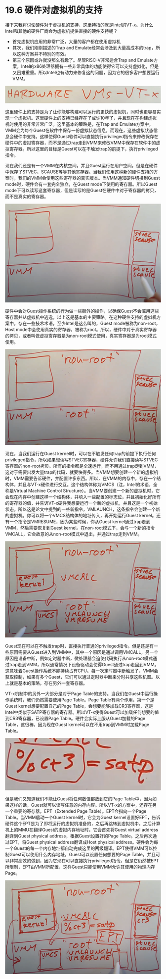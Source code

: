 # 19.6 硬件对虚拟机的支持

接下来我将讨论硬件对于虚拟机的支持，这里特指的就是Intel的VT-x。为什么Intel和其他的硬件厂商会为虚拟机提供直接的硬件支持呢？

* 首先虚拟机应用的非常广泛，大量的客户都在使用虚拟机
* 其次，我们刚刚描述的Trap and Emulate经常会涉及到大量高成本的trap，所以这种方案并不特别的有效。
* 第三个原因或许就没那么有趣了。尽管RISC-V非常适合Trap and Emulate方案，Intel的x86处理器拥有一些非常具体的功能使得它可以支持虚拟化，但是又困难重重。所以Intel也有动力来修复这的问题，因为它的很多客户想要运行VMM。

![](../.gitbook/assets/image%20%28741%29.png)

这里硬件上的支持是为了让你能够构建可以运行的更快的虚拟机，同时也更容易实现一个虚拟机。这里硬件上的支持已经存在了或许10年了，并且现在在构建虚拟机时使用的非常非常广泛。这里基本的策略是，在Trap and Emulate方案中，VMM会为每个Guest在软件中保存一份虚拟状态信息，而现在，这些虚拟状态信息会硬件中支持。这样使得Guest软件可以直接执行privileged指令来修改保存在硬件中的虚拟寄存器，而不是通过trap走到VMM来修改VMM中保存在软件中的虚拟寄存器。所以这里的目标是Guest可以在不触发trap的前提下，执行privileged指令。

现在我们还是有一个VMM在内核空间，并且Guest运行在用户空间，但是在硬件中保存了STVEC，SCAUSE等等其他寄存器。当我们使用这种新的硬件支持的方案时，我们的VMM会使用这些寄存器的真实版本。当VMM通知硬件切换到Guest mode时，硬件会有一套完全独立，在Guest mode下使用的寄存器。所以Guest mode下可以读写这套寄存器，但是读写的是Guest在硬件中对于寄存器的拷贝，而不是真实的寄存器。

![](../.gitbook/assets/image%20%28742%29.png)

硬件中会对Guest操作系统的行为做一些额外的操作，以确保Guest不会滥用这些寄存器并从虚拟机中逃逸，以上这是基本的主要策略。在这种硬件支持的虚拟机方案中，存在一些技术术语，至少Intel是这么叫的，Guest mode被称为non-root，Host mode中会使用真实的寄存器，被称为root。所以，硬件中对于真实寄存器的拷贝，或者叫做虚拟寄存器是为non-root模式使用，真实寄存器是为root模式使用。

![](../.gitbook/assets/image%20%28745%29.png)

现在，当我们运行在Guest kernel时，可以在不触发任何trap的前提下执行任何privileged指令，所以如果想读写STVEC寄存器，硬件允许我们直接读写STVEC寄存器的non-root拷贝。所有的指令都是全速运行，而不用通过trap走到VMM，这对于需要出发大量trap的代码，就要快得多。当VMM想要创建一个新的虚拟机时，VMM需要告诉硬件，并配置许多东西。所以，在VMM的内存中，存在一个结构体，并且与VT-x硬件进行交互。这个结构体称为VMCS（注，Intel的术语，全称是Virtual Machine Control Structure）。当VMM要创建一个新的虚拟机时，它会现在内存中创建这样一个结构体，并填入一些配置的标志位，并且初始化好所有的寄存器的值，并告诉VT-x硬件我想要运行一个新的虚拟机，并且这是一个初始状态。所以这是论文中提到的一些新指令，VMLAUNCH，这条指令会创建一个新的虚拟机。你可以将一个VMCS结构体的地址传入，再开始运行Guest kernel。还有一个指令是VMRESUME，因为某些时候，你从Guest kernel通过trap走到VMM，然后需要恢复到Guest kernel。在non-root模式下，会与一个新的指令VMCALL，它会故意的从non-root模式中退出，并通过trap走到VMM。

![](../.gitbook/assets/image%20%28737%29.png)

Guest现在可以在不触发trap时，直接执行普通的privileged指令。但是还是有一些原因需要从Guest进入到VMM中，其中一个原因是通过调用VMCALL，另一个原因是设备中断，例如定时器中断，微处理器会迫使代码执行从non-root模式通过trap走到VMM，所以通常情况下设备驱动会使得Guest通过trap走回到VMM。这意味着Guest操作系统不能持续占有CPU。每一次定时器中断触发了，VMM会获取控制，如果有多个Guest，它们可以通过定时器中断来分时共享这些机器。以上就是基本的策略，存在另外一套寄存器。

VT-x机制中的另外一大部分是对于Page Table的支持。当我们在Guest中运行操作系统时，我们仍然需要使用Page Table。Page Table有两个作用，第一个是Guest kernel想要配置自己的Page Table，会想要能够加载CR3寄存器，这是Intel中类似于SATP寄存器的寄存器。所以VT-x使得Guest可以加载任何想要的值到CR3寄存器，已设置Page Table。硬件会实际上服从Guest加载的Page Table，这很棒，因为现在Guest kernel可以在不用trap到VMM时加载Page Table。

![](../.gitbook/assets/image%20%28740%29.png)

但是我们又知道我们不能让Guest将任何数值都放到它的Page Table中，因为如果这样的话，Guest就可以读写任意的内存内容。所以VT-x的方案中，还存在另一个重要的寄存器，EPT（Extended Page Table）。EPT会指向一个Page Table。当VMM启动一个Guest kernel时，它会为Guest kernel设置好EPT，告诉硬件这个EPT是为了即将运行的虚拟机准备的，之后再跳转到虚拟机中。之后计算机上的MMU在翻译Guest的虚拟内存地址时，它会首先将Guest virtual address翻译到Guest physical address，根据Guest设置好的Page Table。之后再次通过EPT，将Guest physical address翻译成Host physical address。硬件会为每一个Guest的每一个内存地址都自动完成这里的两级翻译。EPT使得VMM可以控制Guest可以使用什么内存地址，Guest可以设置任何想要的Page Table，并且可以非常高效的做到，因为它现在可以直接执行privileged指令。但是它仍然被EPT所限制，EPT由VMM所配置，这样Guest只能使用VMM允许其使用的物理内存Page。

![](../.gitbook/assets/image%20%28744%29.png)

